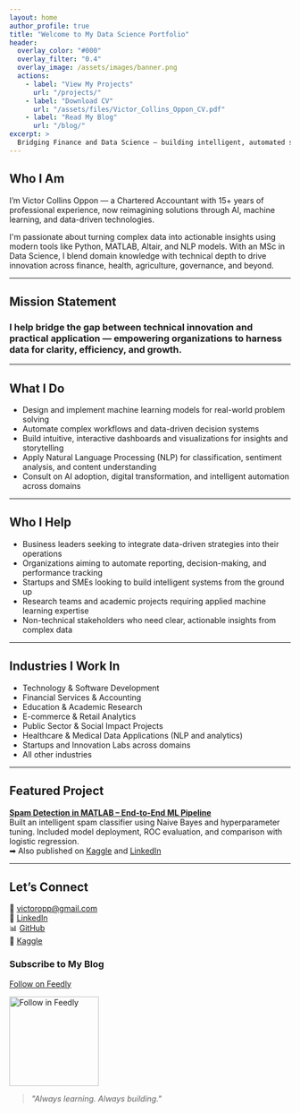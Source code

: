 ```yaml
---
layout: home
author_profile: true
title: "Welcome to My Data Science Portfolio"
header:
  overlay_color: "#000"
  overlay_filter: "0.4"
  overlay_image: /assets/images/banner.png
  actions:
    - label: "View My Projects"
      url: "/projects/"
    - label: "Download CV"
      url: "/assets/files/Victor_Collins_Oppon_CV.pdf"
    - label: "Read My Blog"
      url: "/blog/"
excerpt: >
  Bridging Finance and Data Science — building intelligent, automated solutions that solve real-world challenges in business, healthcare, education, and public service.
---
```


##  Who I Am

I’m Victor Collins Oppon — a Chartered Accountant with 15+ years of professional experience, now reimagining solutions through AI, machine learning, and data-driven technologies.

I'm passionate about turning complex data into actionable insights using modern tools like Python, MATLAB, Altair, and NLP models. With an MSc in Data Science, I blend domain knowledge with technical depth to drive innovation across finance, health, agriculture, governance, and beyond.

---

## Mission Statement
### I help bridge the gap between technical innovation and practical application — empowering organizations to harness data for clarity, efficiency, and growth.

---

## What I Do

- Design and implement machine learning models for real-world problem solving  
- Automate complex workflows and data-driven decision systems  
- Build intuitive, interactive dashboards and visualizations for insights and storytelling  
- Apply Natural Language Processing (NLP) for classification, sentiment analysis, and content understanding  
- Consult on AI adoption, digital transformation, and intelligent automation across domains

---

## Who I Help

- Business leaders seeking to integrate data-driven strategies into their operations  
- Organizations aiming to automate reporting, decision-making, and performance tracking  
- Startups and SMEs looking to build intelligent systems from the ground up  
- Research teams and academic projects requiring applied machine learning expertise  
- Non-technical stakeholders who need clear, actionable insights from complex data
  
---
## Industries I Work In

- Technology & Software Development  
- Financial Services & Accounting  
- Education & Academic Research  
- E-commerce & Retail Analytics  
- Public Sector & Social Impact Projects  
- Healthcare & Medical Data Applications (NLP and analytics)  
- Startups and Innovation Labs across domains
- All other industries
  
---

##  Featured Project

**[Spam Detection in MATLAB – End-to-End ML Pipeline](https://github.com/victoropp/naive-bayes-spam-detection)**  
Built an intelligent spam classifier using Naive Bayes and hyperparameter tuning. Included model deployment, ROC evaluation, and comparison with logistic regression.  
➡ Also published on [Kaggle](https://www.kaggle.com/code/victoropp/spam-detection-in-matlab-naive-bayes-classifier) and [LinkedIn](https://www.linkedin.com/pulse/my-first-end-to-end-spam-detection-project-matlab-victor-collins-gqoaf/)

---

##  Let’s Connect

📧 victoropp@gmail.com  
🔗 [LinkedIn](https://www.linkedin.com/in/victor-collins-oppon-fcca-mba-bsc-01541019/)  
📊 [GitHub](https://github.com/victoropp)  
📘 [Kaggle](https://www.kaggle.com/victoropp)

### Subscribe to My Blog

[Follow on Feedly](https://feedly.com/i/subscription/feed/https://victoropp.github.io/feed.xml)

<a href="https://feedly.com/i/subscription/feed/https://victoropp.github.io/feed.xml" target="_blank">
  <img src="https://s3.feedly.com/img/follows/feedly-follow-rectangle-flat-small_2x.png" width="160" alt="Follow in Feedly">
</a>


> _"Always learning. Always building."_
